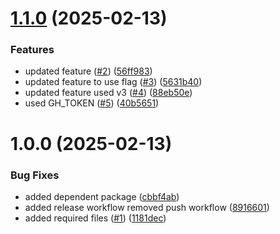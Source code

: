 # [1.1.0](https://github.com/Nilesh-Kale-2212/demo_repo_protected_push/compare/v1.0.0...v1.1.0) (2025-02-13)


### Features

* updated feature ([#2](https://github.com/Nilesh-Kale-2212/demo_repo_protected_push/issues/2)) ([56ff983](https://github.com/Nilesh-Kale-2212/demo_repo_protected_push/commit/56ff9839229fdac04ea418ded050e3563549512d))
* updated feature to use flag ([#3](https://github.com/Nilesh-Kale-2212/demo_repo_protected_push/issues/3)) ([5631b40](https://github.com/Nilesh-Kale-2212/demo_repo_protected_push/commit/5631b409ad012d611170b35aca39f9f5be714927))
* updated feature used v3 ([#4](https://github.com/Nilesh-Kale-2212/demo_repo_protected_push/issues/4)) ([88eb50e](https://github.com/Nilesh-Kale-2212/demo_repo_protected_push/commit/88eb50e7982d5786d0d594497d120717af9f140b))
* used GH_TOKEN ([#5](https://github.com/Nilesh-Kale-2212/demo_repo_protected_push/issues/5)) ([40b5651](https://github.com/Nilesh-Kale-2212/demo_repo_protected_push/commit/40b56519e75425571cb8b08187a639129b9638c2))

# 1.0.0 (2025-02-13)


### Bug Fixes

* added dependent package ([cbbf4ab](https://github.com/Nilesh-Kale-2212/demo_repo_protected_push/commit/cbbf4ab7d3570a8a7971c96ea9c0faa2d5b4a667))
* added release workflow removed push workflow ([8916601](https://github.com/Nilesh-Kale-2212/demo_repo_protected_push/commit/89166013106e21239b0580f0f38572573eb85ce9))
* added required files ([#1](https://github.com/Nilesh-Kale-2212/demo_repo_protected_push/issues/1)) ([1181dec](https://github.com/Nilesh-Kale-2212/demo_repo_protected_push/commit/1181dec8c194371a8ea7872b5404eb512a9a9761))
